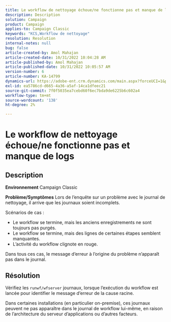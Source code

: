 ```yaml
---
title: Le workflow de nettoyage échoue/ne fonctionne pas et manque de logs
description: Description
solution: Campaign
product: Campaign
applies-to: Campaign Classic
keywords: "KCS,Workflow de nettoyage"
resolution: Resolution
internal-notes: null
bug: false
article-created-by: Amol Mahajan
article-created-date: 10/31/2022 10:04:28 AM
article-published-by: Amol Mahajan
article-published-date: 10/31/2022 10:05:57 AM
version-number: 6
article-number: KA-14799
dynamics-url: https://adobe-ent.crm.dynamics.com/main.aspx?forceUCI=1&pagetype=entityrecord&etn=knowledgearticle&id=271ea964-0359-ed11-9561-6045bd006079
exl-id: ea5786cd-d665-4a36-a5af-14ca1dfeec21
source-git-commit: 7f0f5035ea7cebd60f6ec7bda9de6225b6c602a4
workflow-type: tm+mt
source-wordcount: '138'
ht-degree: 2%

---
```


# Le workflow de nettoyage échoue/ne fonctionne pas et manque de logs

## Description

<b>Environnement</b>
Campaign Classic


<b>Problème/Symptômes</b>
Lors de l’enquête sur un problème avec le journal de nettoyage, il arrive que les journaux soient incomplets.

Scénarios de cas :

- Le workflow se termine, mais les anciens enregistrements ne sont toujours pas purgés.
- Le workflow se termine, mais des lignes de certaines étapes semblent manquantes.
- L’activité du workflow clignote en rouge.


Dans tous ces cas, le message d’erreur à l’origine du problème n’apparaît pas dans le journal.


## Résolution


Vérifiez les `runwf/wfserver` journaux, lorsque l’exécution du workflow est lancée pour identifier le message d’erreur de la cause racine.

Dans certaines installations (en particulier on-premise), ces journaux peuvent ne pas apparaître dans le journal de workflow lui-même, en raison de l’architecture du serveur d’applications ou d’autres facteurs.
